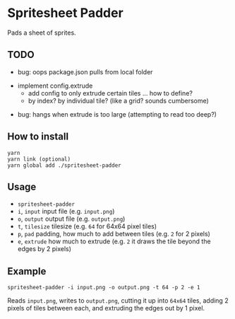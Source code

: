 # Spritesheet Padder

Pads a sheet of sprites.

## TODO

- bug: oops package.json pulls from local folder
+ implement config.extrude
	- add config to only extrude certain tiles ... how to define?
	- by index? by individual tile? (like a grid? sounds cumbersome)
- bug: hangs when extrude is too large (attempting to read too deep?)

## How to install

```
yarn
yarn link (optional)
yarn global add ./spritesheet-padder
```

## Usage

* `spritesheet-padder`
* `i`, `input` input file (e.g. `input.png`)
* `o`, `output` output file (e.g. `output.png`)
* `t`, `tilesize` tilesize (e.g. `64` for 64x64 pixel tiles)
* `p`, `pad` padding, how much to add between tiles (e.g. `2` for 2 pixels)
* `e`, `extrude` how much to extrude (e.g. `2` it draws the tile beyond the edges by 2 pixels)

## Example

```
spritesheet-padder -i input.png -o output.png -t 64 -p 2 -e 1
```

Reads `input.png`, writes to `output.png`, cutting it up into `64x64` tiles, adding 2 pixels of tiles between each, and extruding the edges out by 1 pixel.
